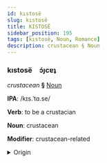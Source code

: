 ```yaml
---
id: kıstosë
slug: kıstosë
title: KISTOSË
sidebar_position: 195
tags: [kıstosë, Noun, Romance]
description: crustacean § Noun
---
```


### kıstosë&emsp;<span kind="abugida">ɔ́ȷcɐʇ</span>

*crustacean* **§** [Noun](../../tags/Noun)

**IPA**: /kɪs.ˈtɑ.se/

**Verb**: to be a crustacian

**Noun**: crustacean

**Modifier**: crustacean-related

<details>
    <summary>Origin</summary>
    French crustacé /kʁys.ta.se/<br/>
    <em>Romance Language Family</em>
</details>